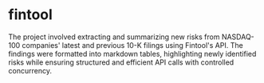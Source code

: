 # fintool
The project involved extracting and summarizing new risks from NASDAQ-100 companies' latest and previous 10-K filings using Fintool's API. The findings were formatted into markdown tables, highlighting newly identified risks while ensuring structured and efficient API calls with controlled concurrency.
